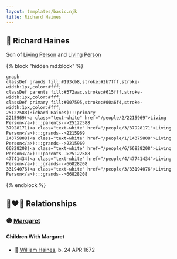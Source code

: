 ```yaml
---
layout: templates/basic.njk
title: Richard Haines
---
```

## 🔵 Richard Haines

Son of [Living Person](/people/6/66828208) and [Living Person](/people/2/2215969)

{% block "hidden md:block" %}
```mermaid
graph
classDef grands fill:#193cb8,stroke:#2b7fff,stroke-width:1px,color:#fff;
classDef parents fill:#372aac,stroke:#615fff,stroke-width:1px,color:#fff;
classDef primary fill:#007595,stroke:#00a6f4,stroke-width:1px,color:#fff;
25122588(Richard Haines):::primary
2215969(<a class="text-white" href="/people/2/2215969">Living Person</a>):::parents-->25122588
37928171(<a class="text-white" href="/people/3/37928171">Living Person</a>):::grands-->2215969
14375808(<a class="text-white" href="/people/1/14375808">Living Person</a>):::grands-->2215969
66828208(<a class="text-white" href="/people/6/66828208">Living Person</a>):::parents-->25122588
47741434(<a class="text-white" href="/people/4/47741434">Living Person</a>):::grands-->66828208
33194076(<a class="text-white" href="/people/3/33194076">Living Person</a>):::grands-->66828208
```
{% endblock %}

## 👩‍❤️‍👨 Relationships

### 🟣 [Margaret ](/people/5/57067327)

#### Children With Margaret
* 🔵 [William Haines](/people/5/5796916), b. 24 APR 1672